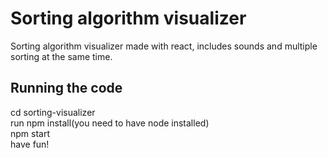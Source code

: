 # Sorting algorithm visualizer

Sorting algorithm visualizer made with react, includes sounds and multiple sorting at the same time.

## Running the code

cd sorting-visualizer\
run npm install(you need to have node installed)\
npm start\
have fun!


